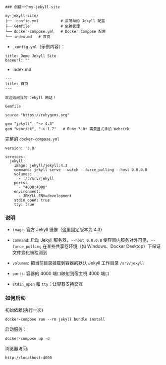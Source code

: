 	### 创建一个my-jekyll-site
```
my-jekyll-site/
├── _config.yml          # 最简单的 Jekyll 配置
├── Gemfile              # 依赖管理
└── docker-compose.yml   # Docker Compose 配置
└── index.md   # 首页
```
- `_config.yml`（示例内容）：
```
title: Demo Jekyll Site
baseurl: ""
```
- index.md
```
---
title: 首页
---

欢迎访问我的 Jekyll 网站！
```
 `Gemfile`
```
source "https://rubygems.org"

gem "jekyll", "~> 4.3"
gem "webrick", "~> 1.7"   # Ruby 3.0+ 需要显式添加 Webrick
```
完整的 `docker-compose.yml`
```
version: '3.8'

services:
  jekyll:
    image: jekyll/jekyll:4.3
    command: jekyll serve --watch --force_polling --host 0.0.0.0
    volumes:
      - ./:/srv/jekyll
    ports:
      - "4000:4000"
    environment:
      - JEKYLL_ENV=development
    stdin_open: true
    tty: true
```
### 说明

- `image`: 官方 Jekyll 镜像（这里固定版本为 4.3）
    
- `command`: 启动 Jekyll 服务器，`--host 0.0.0.0` 使容器内服务对外可见，`--force_polling` 在某些共享卷环境（如 Windows、Docker Desktop）下保证文件变化被检测到
    
- `volumes`: 把当前目录挂载到容器的默认 Jekyll 工作目录 `/srv/jekyll`
    
- `ports`: 容器的 4000 端口映射到宿主机 4000 端口
    
- `stdin_open` 和 `tty`：让容器支持交互

### 如何启动
初始依赖(执行一次)
```
docker-compose run --rm jekyll bundle install
```
启动服务：
```
docker-compose up -d
```
浏览器访问:
```
http://localhost:4000
```
